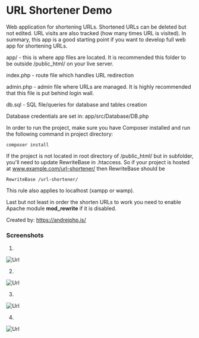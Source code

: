 # URL Shortener Demo

Web application for shortening URLs. Shortened URLs can be deleted but not edited. URL visits are also tracked (how many times URL is visited). In summary, this app is a good starting point if you want to develop full web app for shortening URLs. 

app/ - this is where app files are located. It is recommended this folder to be outside /public_html/ on your live server.

index.php - route file which handles URL redirection

admin.php - admin file where URLs are managed. It is highly recommended that this file is put behind login wall.

db.sql - SQL file/queries for database and tables creation

Database credentials are set in:
app/src/Database/DB.php

In order to run the project, make sure you have Composer installed and run the following command in project directory:

    composer install
    
If the project is not located in root directory of /public_html/ but in subfolder, you'll need to update RewriteBase in .htaccess. So if your project is hosted at www.example.com/url-shortener/ then RewriteBase should be
   
    RewriteBase /url-shortener/
    
This rule also applies to localhost (xampp or wamp). 

Last but not least in order the shorten URLs to work you need to enable Apache module __mod_rewrite__ if it is disabled.

Created by: https://andrejphp.is/

### Screenshots

1)
![Url](https://i.imgur.com/7XpiLG7.png)

2)
![Url](https://i.imgur.com/NSPVjcB.png)

3)
![Url](https://i.imgur.com/7uqj4eY.png)

4)
![Url](https://i.imgur.com/iaHniuS.png)